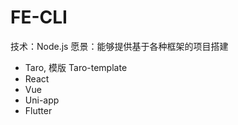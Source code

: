 # FE-CLI

技术：Node.js
愿景：能够提供基于各种框架的项目搭建

- Taro, 模版 Taro-template
- React
- Vue
- Uni-app
- Flutter
